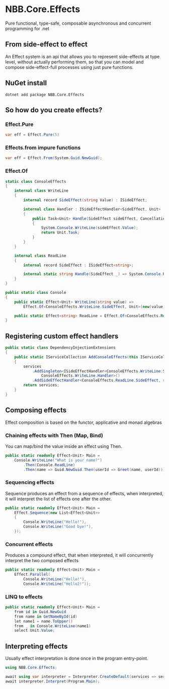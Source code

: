 # NBB.Core.Effects

Pure functional, type-safe, composable asynchronous and concurrent programming for .net

## From side-effect to effect
An Effect system is an api that allows you to represent side-effects at type level, without actually performing them, so that you can model and compose side-effect-full processes using just pure functions.

## NuGet install
```
dotnet add package NBB.Core.Effects
```

## So how do you create effects?

### Effect.Pure
```csharp
var eff = Effect.Pure(5)
```

### Effects.from impure functions
```csharp
var eff = Effect.From(System.Guid.NewGuid);
```

### Effect.Of<SideEffect>
```csharp
static class ConsoleEffects
{
    internal class WriteLine
    {
        internal record SideEffect(string Value) : ISideEffect;

        internal class Handler : ISideEffectHandler<SideEffect, Unit>
        {
            public Task<Unit> Handle(SideEffect sideEffect, CancellationToken cancellationToken = new CancellationToken())
            {
                System.Console.WriteLine(sideEffect.Value);
                return Unit.Task;
            }
        }
    }

    internal class ReadLine
    {
        internal record SideEffect : ISideEffect<string>;

        internal static string Handle(SideEffect _) => System.Console.ReadLine();
    }
}

public static class Console
{
    public static Effect<Unit> WriteLine(string value) =>
        Effect.Of<ConsoleEffects.WriteLine.SideEffect, Unit>(new(value));

    public static Effect<string> ReadLine = Effect.Of<ConsoleEffects.ReadLine.SideEffect, string>(new());
}
```

## Registering custom effect handlers
```csharp
public static class DependencyInjectionExtensions
{
    public static IServiceCollection AddConsoleEffects(this IServiceCollection services)
    {
        services
            .AddSingleton<ISideEffectHandler<ConsoleEffects.WriteLine.SideEffect, Unit>,
                ConsoleEffects.WriteLine.Handler>()
            .AddSideEffectHandler<ConsoleEffects.ReadLine.SideEffect, string>(ConsoleEffects.ReadLine.Handle);
        return services;
    }
}
```


## Composing effects
Effect composition is based on the functor, applicative and monad algebras

### Chaining effects with Then (Map, Bind)
You can map/bind the value inside an effect using Then.
```csharp
public static readonly Effect<Unit> Main =
    Console.WriteLine("What is your name?")
        .Then(Console.ReadLine)
        .Then(name => Guid.NewGuid.Then(userId => Greet(name, userId)));
```

### Sequencing effects
Sequence produces an effect from a sequence of effects, when interpreted, it will interpret the list of effects one after the other.
```csharp
public static readonly Effect<Unit> Main =
    Effect.Sequence(new List<Effect<Unit>>
    {
        Console.WriteLine("Hello!"),
        Console.WriteLine("Good bye!"),
    });
```

### Concurrent effects
Produces a compound effect, that when interpreted, it will concurrently interpret the two composed effects
```csharp
public static readonly Effect<Unit> Main =
    Effect.Parallel(
        Console.WriteLine("Hello!"),
        Console.WriteLine("Hello2!"));
```

### LINQ to effects
```csharp
public static readonly Effect<Unit> Main =
    from id in Guid.NewGuid
    from name in GetNameById(id)
    let name1 = name.ToUpper()
    from _ in Console.WriteLine(name1)
    select Unit.Value;
```

## Interpreting effects
Usually effect interpretation is done once in the program entry-point.
```csharp
using NBB.Core.Effects;

await using var interpreter = Interpreter.CreateDefault(services => services.AddConsoleEffects());
await interpreter.Interpret(Program.Main);
```




